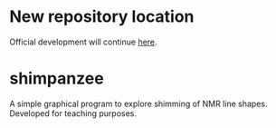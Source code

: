New repository location
=======================
Official development will continue [here](https://gitlab.science.ru.nl/mrrc/nmrzoo/shimpanzee).


# shimpanzee
A simple graphical program to explore shimming of NMR line shapes. Developed for teaching purposes.
